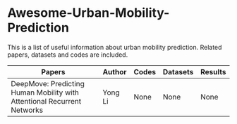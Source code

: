 # Awesome-Urban-Mobility-Prediction
This is a list of useful information about urban mobility prediction. Related papers, datasets and codes are included.

Papers | Author | Codes | Datasets | Results|
-------|--------|-------|----------|--------|
DeepMove: Predicting Human Mobility with Attentional Recurrent Networks | Yong Li | None | None | None|
